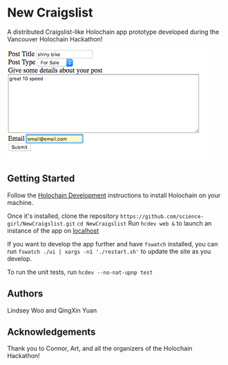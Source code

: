 # New Craigslist

A distributed Craigslist-like Holochain app prototype developed during the Vancouver Holochain Hackathon!

![CreatePost](createPost.png)

## Getting Started

Follow the [Holochain Development](https://developer.holochain.org/Install_Holochain) instructions to install Holochain on your
machine.

Once it's installed, clone the repository `https://github.com/science-girl/NewCraigslist.git`
`cd NewCraigslist`
Run `hcdev web &` to launch an instance of the app on [localhost](localhost:4141)

If you want to develop the app further and have `fswatch` installed, you can run `fswatch ./ui | xargs -n1 './restart.sh'`
to update the site as you develop.

To run the unit tests, run `hcdev --no-nat-upnp test`

## Authors

Lindsey Woo and QingXin Yuan

## Acknowledgements

Thank you to Connor, Art, and all the organizers of the Holochain Hackathon!
